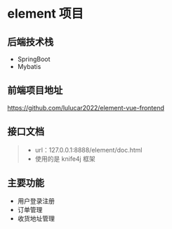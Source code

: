 # element 项目
## 后端技术栈
- SpringBoot
- Mybatis
## 前端项目地址
https://github.com/lulucar2022/element-vue-frontend
## 接口文档
> - url：127.0.0.1:8888/element/doc.html
> - 使用的是 knife4j 框架
## 主要功能
- 用户登录注册
- 订单管理
- 收货地址管理